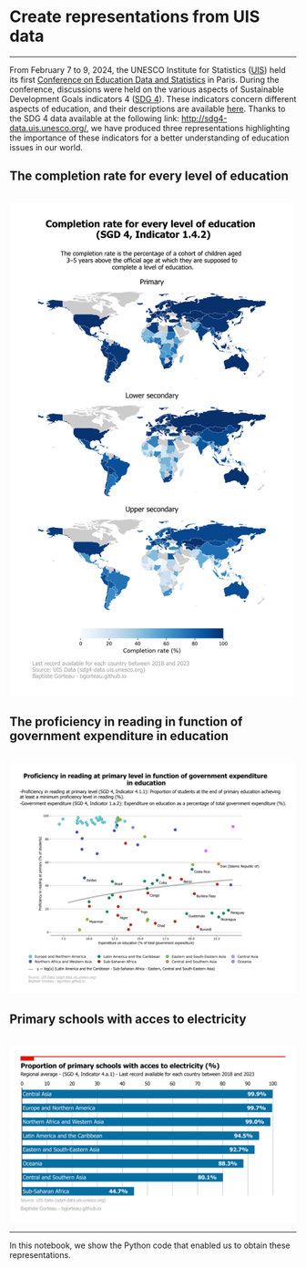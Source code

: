 # Create representations from UIS data
---

From February 7 to 9, 2024, the UNESCO Institute for Statistics ([UIS](https://uis.unesco.org/)) held its first [Conference on Education Data and Statistics](https://ces.uis.unesco.org/) in Paris. During the conference, discussions were held on the various aspects of Sustainable Development Goals indicators 4 ([SDG 4](https://sdgs.un.org/goals/goal4)). These indicators concern different aspects of education, and their descriptions are available [here](https://www.education-progress.org/en/indicators). Thanks to the SDG 4 data available at the following link: http://sdg4-data.uis.unesco.org/, we have produced three representations highlighting the importance of these indicators for a better understanding of education issues in our world.

## The completion rate for every level of education
  <br>
  <img style="width: 500px" src="figures/completion_rate.png">
  
## The proficiency in reading in function of government expenditure in education
  <br>
  <img style="width: 800px" src="figures/expenditure_reading.png">
  
## Primary schools with acces to electricity
  <br>
  <img style="width: 800px" src="figures/electricity_access.png">

---

In this notebook, we show the Python code that enabled us to obtain these representations.
